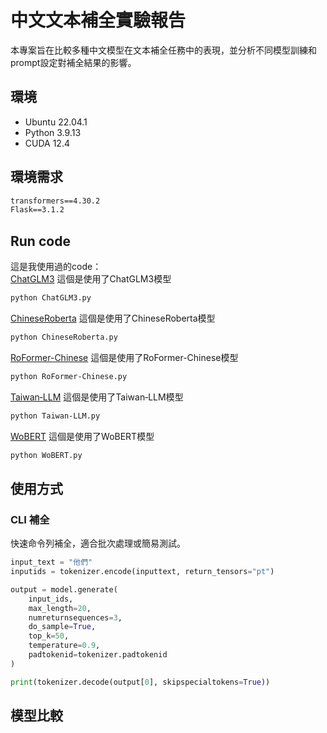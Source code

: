# 中文文本補全實驗報告

本專案旨在比較多種中文模型在文本補全任務中的表現，並分析不同模型訓練和prompt設定對補全結果的影響。

## 環境
- Ubuntu 22.04.1
- Python 3.9.13
- CUDA 12.4

## 環境需求
```txt
transformers==4.30.2
Flask==3.1.2
```

## Run code
這是我使用過的code：<br>
[ChatGLM3](hhttps://github.com/marcoleung052/113.3_holiday/blob/6c24be4ab5bb1daf136aa98c94cebcb1f6301cd5/ChatGLM3.py "游標顯示") 這個是使用了ChatGLM3模型<br>
```txt
python ChatGLM3.py
```
[ChineseRoberta](https://github.com/marcoleung052/113.3_holiday/blob/6c24be4ab5bb1daf136aa98c94cebcb1f6301cd5/ChineseRoberta.py "游標顯示") 這個是使用了ChineseRoberta模型<br>
```txt
python ChineseRoberta.py
```

[RoFormer-Chinese](https://github.com/marcoleung052/113.3_holiday/blob/6c24be4ab5bb1daf136aa98c94cebcb1f6301cd5/RoFormer-Chinese.py "游標顯示") 這個是使用了RoFormer-Chinese模型<br>
```txt
python RoFormer-Chinese.py
```

[Taiwan‑LLM](https://github.com/marcoleung052/113.3_holiday/blob/6c24be4ab5bb1daf136aa98c94cebcb1f6301cd5/Taiwan%E2%80%91LLM.py "游標顯示") 這個是使用了Taiwan‑LLM模型<br>
```txt
python Taiwan‑LLM.py
```

[WoBERT](https://github.com/marcoleung052/113.3_holiday/blob/6c24be4ab5bb1daf136aa98c94cebcb1f6301cd5/WoBERT.py "游標顯示") 這個是使用了WoBERT模型<br>
```txt
python WoBERT.py
```

## 使用方式
### CLI 補全
快速命令列補全，適合批次處理或簡易測試。
```python
input_text = "他們"
inputids = tokenizer.encode(inputtext, return_tensors="pt")

output = model.generate(
    input_ids,
    max_length=20,
    numreturnsequences=3,
    do_sample=True,
    top_k=50,
    temperature=0.9,
    padtokenid=tokenizer.padtokenid
)

print(tokenizer.decode(output[0], skipspecialtokens=True))
```

## 模型比較
